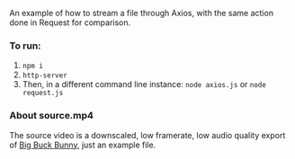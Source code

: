 An example of how to stream a file through Axios, with the same action done in Request for comparison.

### To run:
1. `npm i`
2. `http-server`
3. Then, in a different command line instance:
`node axios.js` or `node request.js`

### About source.mp4
The source video is a downscaled, low framerate, low audio quality export of [Big Buck Bunny](https://peach.blender.org/), just an example file.